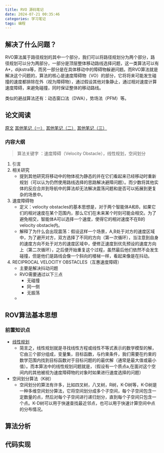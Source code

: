 ```yaml
---
title: RVO 源码笔记
date: 2024-07-21 00:35:46
categories: 学习笔记
tags: 编程
---
```

## 解决了什么问题？

RVO算法属于路径规划的其中一个部分，我们可以将路径规划分为两个部分，路径规划可以分为两部分，一部分是顶层整体移动路线选择问题，这一类算法可以有A*，dijkstra等，而另一部分是在具体移动中的障碍物躲避问题。而RVO算法就是解决这个问题的，算法的核心是速度障碍物（VO）的部分，它将将来可能发生碰撞的速度都排除在外（视为障碍物），通过假设其他对象静止，通过相对速度计算速度障碍，来避免碰撞，同时保证整体的移动路线。

类似的避战算法还有：动态窗口法（DWA），势场法（PFM）等。

## 论文阅读
[原文](https://gamma.cs.unc.edu/RVO/icra2008.pdf)
[其他笔记（一）](https://www.meltycriss.com/2017/01/13/paper-rvo/)
[其他笔记（二）](https://indienova.com/indie-game-development/vo-rvo-orca/)
[其他笔记（三）](https://www.bilibili.com/read/cv7242625/)

### 内容大纲
> 算法关键字 ：速度障碍（Velocity Obstacle），线性规划，空间划分

1. 引言
2. 相关研究
   - 提到其他研究将移动中的物体视为静态的并在它们看起来已经移动时重新规划（可以认为仍然使用路线选择的思路解决避障问题）。而少数将其他实体的反应合并到导航中的算法却无法解决震荡问题和是否可以拓展到更复杂的场景中。
3. 速度障碍物
   -  定义：velocity obstacles的基本思想是，对于两个智能体A和B，如果它们的相对速度在某个范围内，那么它们在未来某个时刻可能会相交。为了避免相交，智能体A可以选择一个速度，使得它的相对速度不在B的velocity obstacle内。
   -  解释了为什么会出现震荡：假设这样一个场景，A,B处于对方的速度区域中，为了避开对方，双方选择了不同的方向（第一次循环），当注意到自身的速度方向不处于对方的速度区域中，便修正速度到优先预设的速度方向上（第二次循环），之后便开始重复这个过程，虽然最后他们依然不会发生碰撞，但是他们是路线会像一个斜向的楼梯一样，看起来像是在抖动。
4.  RECIPROCAL VELOCITY OBSTACLES（互惠速度障碍）
    - 主要是解决抖动问题
    - RVO需要通过以下三点
      - 无碰撞
      - 同一侧
      - 无振荡
    - 

## ROV算法基本思想
### 前置知识点
- [线性规划](https://oi-wiki.org/math/linear-programming/)
  - 简言之，线性规划就是寻找线性方程或线性不等式表示的数学模型的解，它由三个部分组成，变量集，目标函数，与约束条件，我们需要在约束的数学范围内找到目标函数对于目标问题的的最优解（通常是最大值或最小值）。而本算法中的线性规划问题就是，（假设有一个质点a,在面对这个空间内的其他被视为速度障碍物的对象时如果进行速度选择的问题）
- 空间划分算法（K树）
  - 空间划分的算法有许多，比如四叉树，八叉树，R树，K-D树等，K-D树是一种多维空间划分算法，它将空间划分成多个子空间，每个子空间包含一定数量的点，然后对每个子空间进行递归划分，直到每个子空间只包含一个点。K-D树可以用于快速查找最近邻点，也可以用于快速计算空间中点的分布情况。

## 算法分析


## 代码实现
